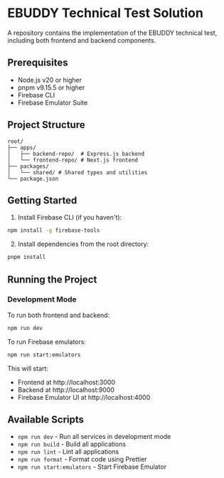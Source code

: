 # EBUDDY Technical Test Solution

A repository contains the implementation of the EBUDDY technical test, including both frontend and backend components.

## Prerequisites

- Node.js v20 or higher
- pnpm v9.15.5 or higher
- Firebase CLI
- Firebase Emulator Suite

## Project Structure

```
root/
├── apps/
│   ├── backend-repo/  # Express.js backend
│   └── frontend-repo/ # Next.js frontend
├── packages/
│   └── shared/ # Shared types and utilities
└── package.json
```

## Getting Started

1. Install Firebase CLI (if you haven't):

```bash
npm install -g firebase-tools
```

2. Install dependencies from the root directory:

```bash
pnpm install
```

## Running the Project

### Development Mode

To run both frontend and backend:

```bash
npm run dev
```

To run Firebase emulators:

```bash
npm run start:emulators
```

This will start:

- Frontend at http://localhost:3000
- Backend at http://localhost:9000
- Firebase Emulator UI at http://localhost:4000

## Available Scripts

- `npm run dev` - Run all services in development mode
- `npm run build` - Build all applications
- `npm run lint` - Lint all applications
- `npm run format` - Format code using Prettier
- `npm run start:emulators` - Start Firebase Emulator
